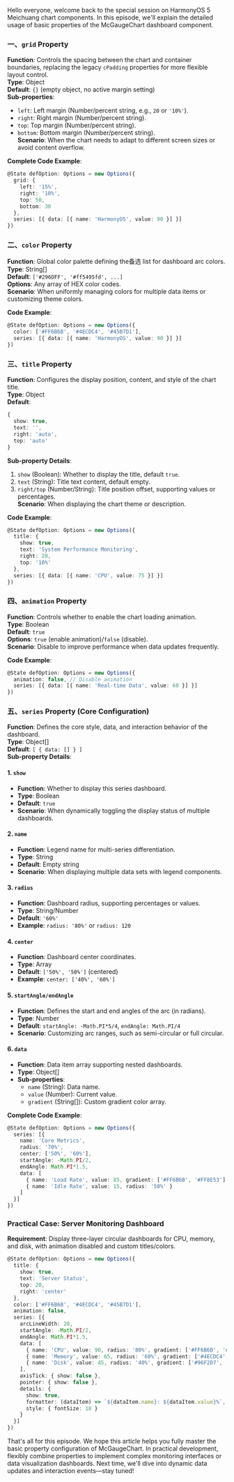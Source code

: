 Hello everyone, welcome back to the special session on HarmonyOS 5 Meichuang chart components. In this episode, we'll explain the detailed usage of basic properties of the McGaugeChart dashboard component.  


### 一、`grid` Property  
**Function**: Controls the spacing between the chart and container boundaries, replacing the legacy `cPadding` properties for more flexible layout control.  
**Type**: Object  
**Default**: `{}` (empty object, no active margin setting)  
**Sub-properties**:  
- `left`: Left margin (Number/percent string, e.g., `20` or `'10%'`).  
- `right`: Right margin (Number/percent string).  
- `top`: Top margin (Number/percent string).  
- `bottom`: Bottom margin (Number/percent string).  
**Scenario**: When the chart needs to adapt to different screen sizes or avoid content overflow.  

**Complete Code Example**:  
```typescript
@State defOption: Options = new Options({
  grid: {
    left: '15%',
    right: '10%',
    top: 50,
    bottom: 30
  },
  series: [{ data: [{ name: 'HarmonyOS', value: 90 }] }]
})
```  


### 二、`color` Property  
**Function**: Global color palette defining the备选 list for dashboard arc colors.  
**Type**: String[]  
**Default**: `['#296DFF', '#ff5495fd', ...]`  
**Options**: Any array of HEX color codes.  
**Scenario**: When uniformly managing colors for multiple data items or customizing theme colors.  

**Code Example**:  
```typescript
@State defOption: Options = new Options({
  color: ['#FF6B6B', '#4ECDC4', '#45B7D1'],
  series: [{ data: [{ name: 'HarmonyOS', value: 90 }] }]
})
```  


### 三、`title` Property  
**Function**: Configures the display position, content, and style of the chart title.  
**Type**: Object  
**Default**:  
```typescript
{
  show: true,
  text: '',
  right: 'auto',
  top: 'auto'
}
```  
**Sub-property Details**:  
1. `show` (Boolean): Whether to display the title, default `true`.  
1. `text` (String): Title text content, default empty.  
1. `right/top` (Number/String): Title position offset, supporting values or percentages.  
**Scenario**: When displaying the chart theme or description.  

**Code Example**:  
```typescript
@State defOption: Options = new Options({
  title: {
    show: true,
    text: 'System Performance Monitoring',
    right: 20,
    top: '10%'
  },
  series: [{ data: [{ name: 'CPU', value: 75 }] }]
})
```  


### 四、`animation` Property  
**Function**: Controls whether to enable the chart loading animation.  
**Type**: Boolean  
**Default**: `true`  
**Options**: `true` (enable animation)/`false` (disable).  
**Scenario**: Disable to improve performance when data updates frequently.  

**Code Example**:  
```typescript
@State defOption: Options = new Options({
  animation: false, // Disable animation
  series: [{ data: [{ name: 'Real-time Data', value: 60 }] }]
})
```  


### 五、`series` Property (Core Configuration)  
**Function**: Defines the core style, data, and interaction behavior of the dashboard.  
**Type**: Object[]  
**Default**: `[ { data: [] } ]`  
**Sub-property Details**:  

#### 1. `show`  
- **Function**: Whether to display this series dashboard.  
- **Type**: Boolean  
- **Default**: `true`  
- **Scenario**: When dynamically toggling the display status of multiple dashboards.  

#### 2. `name`  
- **Function**: Legend name for multi-series differentiation.  
- **Type**: String  
- **Default**: Empty string  
- **Scenario**: When displaying multiple data sets with legend components.  

#### 3. `radius`  
- **Function**: Dashboard radius, supporting percentages or values.  
- **Type**: String/Number  
- **Default**: `'60%'`  
- **Example**: `radius: '80%'` or `radius: 120`  

#### 4. `center`  
- **Function**: Dashboard center coordinates.  
- **Type**: Array  
- **Default**: `['50%', '50%']` (centered)  
- **Example**: `center: ['40%', '60%']`  

#### 5. `startAngle/endAngle`  
- **Function**: Defines the start and end angles of the arc (in radians).  
- **Type**: Number  
- **Default**: `startAngle: -Math.PI*5/4`, `endAngle: Math.PI/4`  
- **Scenario**: Customizing arc ranges, such as semi-circular or full circular.  

#### 6. `data`  
- **Function**: Data item array supporting nested dashboards.  
- **Type**: Object[]  
- **Sub-properties**:  
  - `name` (String): Data name.  
  - `value` (Number): Current value.  
  - `gradient` (String[]): Custom gradient color array.  

**Complete Code Example**:  
```typescript
@State defOption: Options = new Options({
  series: [{
    name: 'Core Metrics',
    radius: '70%',
    center: ['50%', '60%'],
    startAngle: -Math.PI/2,
    endAngle: Math.PI*1.5,
    data: [
      { name: 'Load Rate', value: 85, gradient: ['#FF6B6B', '#FF8E53'] },
      { name: 'Idle Rate', value: 15, radius: '50%' }
    ]
  }]
})
```  


### Practical Case: Server Monitoring Dashboard  
**Requirement**: Display three-layer circular dashboards for CPU, memory, and disk, with animation disabled and custom titles/colors.  

```typescript
@State defOption: Options = new Options({
  title: {
    show: true,
    text: 'Server Status',
    top: 20,
    right: 'center'
  },
  color: ['#FF6B6B', '#4ECDC4', '#45B7D1'],
  animation: false,
  series: [{
    arcLineWidth: 20,
    startAngle: -Math.PI/2,
    endAngle: Math.PI*1.5,
    data: [
      { name: 'CPU', value: 90, radius: '80%', gradient: ['#FF6B6B', '#FF8E53'] },
      { name: 'Memory', value: 65, radius: '60%', gradient: ['#4ECDC4', '#45B7D1'] },
      { name: 'Disk', value: 45, radius: '40%', gradient: ['#96F2D7', '#63E6BE'] }
    ],
    axisTick: { show: false },
    pointer: { show: false },
    details: {
      show: true,
      formatter: (dataItem) => `${dataItem.name}: ${dataItem.value}%`,
      style: { fontSize: 18 }
    }
  }]
})
```  


That's all for this episode. We hope this article helps you fully master the basic property configuration of McGaugeChart. In practical development, flexibly combine properties to implement complex monitoring interfaces or data visualization dashboards. Next time, we'll dive into dynamic data updates and interaction events—stay tuned!
